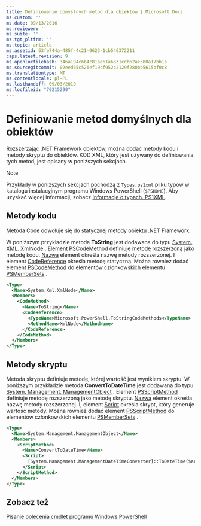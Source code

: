 ```yaml
---
title: Definiowanie domyślnych metod dla obiektów | Microsoft Docs
ms.custom: ''
ms.date: 09/13/2016
ms.reviewer: ''
ms.suite: ''
ms.tgt_pltfrm: ''
ms.topic: article
ms.assetid: 53fe744a-485f-4c21-9623-1cb546372211
caps.latest.revision: 9
ms.openlocfilehash: 346a194c6b4c81aa61a6331cdb62ae380a17bb1e
ms.sourcegitcommit: 02eed65c526ef19cf952c2129f280bb5615bf0c8
ms.translationtype: MT
ms.contentlocale: pl-PL
ms.lasthandoff: 09/03/2019
ms.locfileid: "70215290"
---
```

# <a name="defining-default-methods-for-objects"></a>Definiowanie metod domyślnych dla obiektów

Rozszerzając .NET Framework obiektów, można dodać metody kodu i metody skryptu do obiektów.
KOD XML, który jest używany do definiowania tych metod, jest opisany w poniższych sekcjach.

> [!NOTE]
> Przykłady w poniższych sekcjach pochodzą z `Types.ps1xml` pliku typów w katalogu instalacyjnym programu Windows PowerShell (`$PSHOME`). Aby uzyskać więcej informacji, zobacz [Informacje o typach. PS1XML](/powershell/module/microsoft.powershell.core/about/about_types.ps1xml).

## <a name="code-methods"></a>Metody kodu

Metoda Code odwołuje się do statycznej metody obiektu .NET Framework.

W poniższym przykładzie metoda **ToString** jest dodawana do typu [System. XML. XmlNode](/dotnet/api/System.Xml.XmlNode) . Element [PSCodeMethod](/dotnet/api/system.management.automation.pscodemethod) definiuje metodę rozszerzoną jako metodę kodu. [Nazwa](/dotnet/api/system.management.automation.psmemberinfo.name?view=pscore-6.2.0#System_Management_Automation_PSMemberInfo_Name) element określa nazwę metody rozszerzonej. I element [CodeReference](/dotnet/api/system.management.automation.pscodemethod.codereference?view=pscore-6.2.0#System_Management_Automation_PSCodeMethod_CodeReference) określa metodę statyczną. Można również dodać element [PSCodeMethod](/dotnet/api/system.management.automation.pscodemethod) do elementów członkowskich elementu [PSMemberSets](/dotnet/api/system.management.automation.psmemberset?view=pscore-6.2.0) .

```xml
<Type>
  <Name>System.Xml.XmlNode</Name>
  <Members>
    <CodeMethod>
      <Name>ToString</Name>
      <CodeReference>
        <TypeName>Microsoft.PowerShell.ToStringCodeMethods</TypeName>
        <MethodName>XmlNode</MethodName>
      </CodeReference>
    </CodeMethod>
  </Members>
</Type>
```

## <a name="script-methods"></a>Metody skryptu

Metoda skryptu definiuje metodę, której wartość jest wynikiem skryptu. W poniższym przykładzie metoda **ConvertToDateTime** jest dodawana do typu [System. Management. ManagementObject](/dotnet/api/System.Management.ManagementObject) . Element [PSScriptMethod](/dotnet/api/system.management.automation.psscriptmethod?view=pscore-6.2.0) definiuje metodę rozszerzoną jako metodę skryptu. [Nazwa](/dotnet/api/system.management.automation.psmemberinfo.name?view=pscore-6.2.0#System_Management_Automation_PSMemberInfo_Name) element określa nazwę metody rozszerzonej. I, element [Script](/dotnet/api/system.management.automation.psscriptmethod.script?view=pscore-6.2.0#System_Management_Automation_PSScriptMethod_Script) określa skrypt, który generuje wartość metody. Można również dodać element [PSScriptMethod](/dotnet/api/system.management.automation.psscriptmethod?view=pscore-6.2.0) do elementów członkowskich elementu [PSMemberSets](/dotnet/api/system.management.automation.psmemberset?view=pscore-6.2.0) .

```xml
<Type>
  <Name>System.Management.ManagementObject</Name>
  <Members>
    <ScriptMethod>
      <Name>ConvertToDateTime</Name>
      <Script>
        [System.Management.ManagementDateTimeConverter]::ToDateTime($args[0])
      </Script>
    </ScriptMethod>
  </Members>
</Type>
```

## <a name="see-also"></a>Zobacz też

[Pisanie polecenia cmdlet programu Windows PowerShell](./writing-a-windows-powershell-cmdlet.md)
